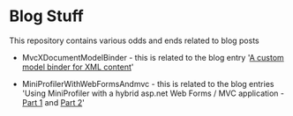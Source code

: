# Blog Stuff
This repository contains various odds and ends related to blog posts

- MvcXDocumentModelBinder - this is related to the blog entry '[A custom model binder for XML content][1]'
- MiniProfilerWithWebFormsAndmvc - this is related to the blog entries 'Using MiniProfiler with a hybrid asp.net Web Forms / MVC application - [Part 1][2] and [Part 2][3]'

   [1]: http://robertwray.co.uk/blog/a-custom-model-binder-for-xml-content
   [2]: http://robertwray.co.uk/blog/using-miniprofiler-with-a-hybrid-asp-net-web-forms-mvc-application-part-1
   [3]: http://robertwray.co.uk/blog/using-miniprofiler-with-a-hybrid-asp-net-web-forms-mvc-application-part-2